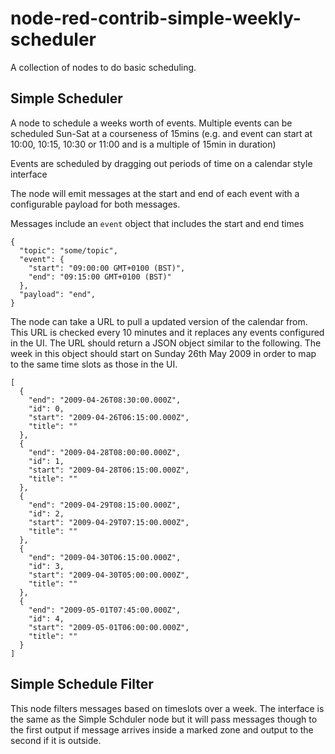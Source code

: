 # node-red-contrib-simple-weekly-scheduler

A collection of nodes to do basic scheduling.

## Simple Scheduler
A node to schedule a weeks worth of events. Multiple events can
be scheduled Sun-Sat at a courseness of 15mins (e.g. and event can 
start at 10:00, 10:15, 10:30 or 11:00 and is a multiple of 15min 
in duration)

Events are scheduled by dragging out periods of time on a calendar
style interface

The node will emit messages at the start and end of each event with
a configurable payload for both messages.

Messages include an `event` object that includes the start and end 
times

```
{
  "topic": "some/topic",
  "event": {
    "start": "09:00:00 GMT+0100 (BST)",
    "end": "09:15:00 GMT+0100 (BST)"
  },
  "payload": "end",
}
```

The node can take a URL to pull a updated version of the calendar from.
This URL is checked every 10 minutes and it replaces any events 
configured in the UI. The URL should return a JSON object similar to 
the following. The week in this object should start on Sunday 26th May 
2009 in order to map to the same time slots as those in the UI.

```
[
  {
    "end": "2009-04-26T08:30:00.000Z",
    "id": 0,
    "start": "2009-04-26T06:15:00.000Z",
    "title": ""
  },
  {
    "end": "2009-04-28T08:00:00.000Z",
    "id": 1,
    "start": "2009-04-28T06:15:00.000Z",
    "title": ""
  },
  {
    "end": "2009-04-29T08:15:00.000Z",
    "id": 2,
    "start": "2009-04-29T07:15:00.000Z",
    "title": ""
  },
  {
    "end": "2009-04-30T06:15:00.000Z",
    "id": 3,
    "start": "2009-04-30T05:00:00.000Z",
    "title": ""
  },
  {
    "end": "2009-05-01T07:45:00.000Z",
    "id": 4,
    "start": "2009-05-01T06:00:00.000Z",
    "title": ""
  }
]
```

## Simple Schedule Filter

This node filters messages based on timeslots over a week. The 
interface is the same as the Simple Schduler node but it will 
pass messages though to the first output if message arrives inside 
a marked zone and output to the second if it is outside.